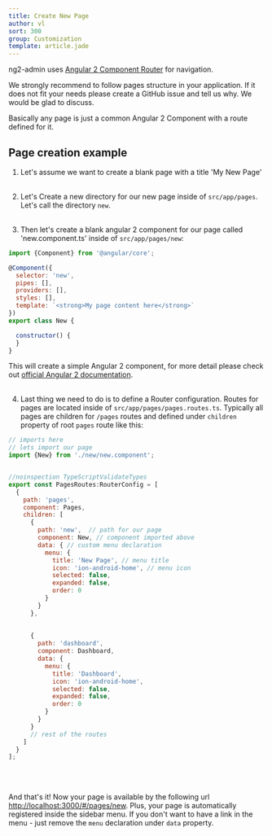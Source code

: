 ```yaml
---
title: Create New Page
author: vl
sort: 300
group: Customization
template: article.jade
---
```


ng2-admin uses [Angular 2 Component Router](https://angular.io/docs/ts/latest/guide/router.html) for navigation.

We strongly recommend to follow pages structure in your application.
If it does not fit your needs please create a GitHub issue and tell us why. We would be glad to discuss. 


Basically any page is just a common Angular 2 Component with a route defined for it.

## Page creation example

1) Let's assume we want to create a blank page with a title 'My New Page'
<br><br>

2) Let's Create a new directory for our new page inside of `src/app/pages`. Let's call the directory `new`.
<br><br>

3) Then let's create a blank angular 2 component for our page called 'new.component.ts' inside of `src/app/pages/new`:

```javascript
import {Component} from '@angular/core';

@Component({
  selector: 'new',
  pipes: [],
  providers: [],
  styles: [],
  template: `<strong>My page content here</strong>`
})
export class New {

  constructor() {
  }
}
```
This will create a simple Angular 2 component, for more detail please check out [official Angular 2 documentation](https://angular.io/docs/ts/latest/guide/displaying-data.html).
<br><br>

4) Last thing we need to do is to define a Router configuration. Routes for pages are located inside of `src/app/pages/pages.routes.ts`.
Typically all pages are children for `/pages` routes and defined under `children` property of root `pages` route like this:

```javascript
// imports here
// lets import our page
import {New} from './new/new.component';


//noinspection TypeScriptValidateTypes
export const PagesRoutes:RouterConfig = [
  {
    path: 'pages',
    component: Pages,
    children: [
      {
        path: 'new',  // path for our page
        component: New, // component imported above
        data: { // custom menu declaration
          menu: {
            title: 'New Page', // menu title
            icon: 'ion-android-home', // menu icon
            selected: false,
            expanded: false,
            order: 0
          }
        }
      },
      
       
      {
        path: 'dashboard',
        component: Dashboard,
        data: {
          menu: {
            title: 'Dashboard',
            icon: 'ion-android-home',
            selected: false,
            expanded: false,
            order: 0
          }
        }
      }
      // rest of the routes
    ]
  }
];

```
<br><br>

And that's it! Now your page is available by the following url [http://localhost:3000/#/pages/new](http://localhost:3000/#/pages/new).
Plus, your page is automatically registered inside the sidebar menu. If you don't want to have a link in the menu - just remove the `menu` declaration under `data` property.

